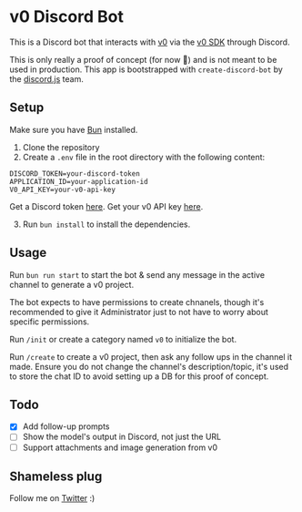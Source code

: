 # v0 Discord Bot

This is a Discord bot that interacts with [v0](https://v0.dev) via the [v0 SDK](https://www.npmjs.com/package/v0-sdk) through Discord.

This is only really a proof of concept (for now 👀) and is not meant to be used in production. This app is bootstrapped with `create-discord-bot` by the [discord.js](https://discord.js.org) team.

## Setup

Make sure you have [Bun](https://bun.sh) installed.

1. Clone the repository
2. Create a `.env` file in the root directory with the following content:

```env
DISCORD_TOKEN=your-discord-token
APPLICATION_ID=your-application-id
V0_API_KEY=your-v0-api-key
```

Get a Discord token [here](https://discord.com/developers/applications).
Get your v0 API key [here](https://v0.dev/chat/settings/keys).

3. Run `bun install` to install the dependencies.

## Usage

Run `bun run start` to start the bot & send any message in the active channel to generate a v0 project.

The bot expects to have permissions to create chnanels, though it's recommended to give it Administrator just to not have to worry about specific permissions.

Run `/init` or create a category named `v0` to initialize the bot.

Run `/create` to create a v0 project, then ask any follow ups in the channel it made. Ensure you do not change the channel's description/topic, it's used to store the chat ID to avoid setting up a DB for this proof of concept.

## Todo

- [x] Add follow-up prompts
- [ ] Show the model's output in Discord, not just the URL
- [ ] Support attachments and image generation from v0

## Shameless plug

Follow me on [Twitter](https://twitter.com/ex0t1clol) :)

```

```
